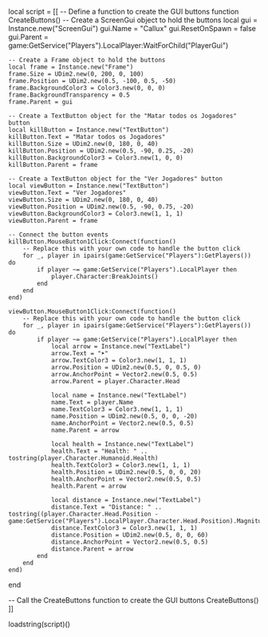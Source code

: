 local script = [[
-- Define a function to create the GUI buttons
function CreateButtons()
    -- Create a ScreenGui object to hold the buttons
    local gui = Instance.new("ScreenGui")
    gui.Name = "Callux"
    gui.ResetOnSpawn = false
    gui.Parent = game:GetService("Players").LocalPlayer:WaitForChild("PlayerGui")

    -- Create a Frame object to hold the buttons
    local frame = Instance.new("Frame")
    frame.Size = UDim2.new(0, 200, 0, 100)
    frame.Position = UDim2.new(0.5, -100, 0.5, -50)
    frame.BackgroundColor3 = Color3.new(0, 0, 0)
    frame.BackgroundTransparency = 0.5
    frame.Parent = gui

    -- Create a TextButton object for the "Matar todos os Jogadores" button
    local killButton = Instance.new("TextButton")
    killButton.Text = "Matar todos os Jogadores"
    killButton.Size = UDim2.new(0, 180, 0, 40)
    killButton.Position = UDim2.new(0.5, -90, 0.25, -20)
    killButton.BackgroundColor3 = Color3.new(1, 0, 0)
    killButton.Parent = frame

    -- Create a TextButton object for the "Ver Jogadores" button
    local viewButton = Instance.new("TextButton")
    viewButton.Text = "Ver Jogadores"
    viewButton.Size = UDim2.new(0, 180, 0, 40)
    viewButton.Position = UDim2.new(0.5, -90, 0.75, -20)
    viewButton.BackgroundColor3 = Color3.new(1, 1, 1)
    viewButton.Parent = frame

    -- Connect the button events
    killButton.MouseButton1Click:Connect(function()
        -- Replace this with your own code to handle the button click
        for _, player in ipairs(game:GetService("Players"):GetPlayers()) do
            if player ~= game:GetService("Players").LocalPlayer then
                player.Character:BreakJoints()
            end
        end
    end)

    viewButton.MouseButton1Click:Connect(function()
        -- Replace this with your own code to handle the button click
        for _, player in ipairs(game:GetService("Players"):GetPlayers()) do
            if player ~= game:GetService("Players").LocalPlayer then
                local arrow = Instance.new("TextLabel")
                arrow.Text = "➤"
                arrow.TextColor3 = Color3.new(1, 1, 1)
                arrow.Position = UDim2.new(0.5, 0, 0.5, 0)
                arrow.AnchorPoint = Vector2.new(0.5, 0.5)
                arrow.Parent = player.Character.Head

                local name = Instance.new("TextLabel")
                name.Text = player.Name
                name.TextColor3 = Color3.new(1, 1, 1)
                name.Position = UDim2.new(0.5, 0, 0, -20)
                name.AnchorPoint = Vector2.new(0.5, 0.5)
                name.Parent = arrow

                local health = Instance.new("TextLabel")
                health.Text = "Health: " .. tostring(player.Character.Humanoid.Health)
                health.TextColor3 = Color3.new(1, 1, 1)
                health.Position = UDim2.new(0.5, 0, 0, 20)
                health.AnchorPoint = Vector2.new(0.5, 0.5)
                health.Parent = arrow

                local distance = Instance.new("TextLabel")
                distance.Text = "Distance: " .. tostring((player.Character.Head.Position - game:GetService("Players").LocalPlayer.Character.Head.Position).Magnitude)
                distance.TextColor3 = Color3.new(1, 1, 1)
                distance.Position = UDim2.new(0.5, 0, 0, 60)
                distance.AnchorPoint = Vector2.new(0.5, 0.5)
                distance.Parent = arrow
            end
        end
    end)
end

-- Call the CreateButtons function to create the GUI buttons
CreateButtons()
]]

loadstring(script)()
